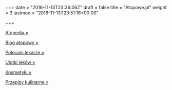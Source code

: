+++
date = "2016-11-13T23:36:06Z"
draft = false
title = "Atopowe.pl"
weight = 3
lastmod = "2016-11-13T23:51:16+00:00"

+++

<a class="btn btn-default btn-lg" href="/atopedia/"
   title="Encyklopedia atopowego zapalenia skóry">Atopedia &raquo;</a>

<a class="btn btn-default btn-lg" href="/post/">Blog atopowy &raquo;</a>

<a class="btn btn-default btn-lg" href="/atopedia/polecani-lekarze/">Polecani lekarze &raquo;</a>

<a class="btn btn-default btn-lg" href="/ulotka/">Ulotki leków &raquo;</a>

<a class="btn btn-default btn-lg" href="/kosmetyk/">Kosmetyki &raquo;</a>

<a class="btn btn-default btn-lg" href="/przepis/">Przepisy kulinarne &raquo;</a>
